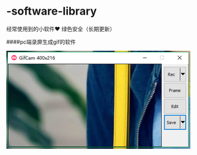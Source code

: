 ﻿# -software-library
经常使用到的小软件❤ 绿色安全（长期更新）
<br>

####pc端录屏生成gif的软件
<br>

![image](https://github.com/meng-coke/-software-library/blob/master/img/gif.png)


[软件地址]:https://github.com/meng-coke/-software-library/tree/master/gif%E7%94%9F%E6%88%90 "GIF软件"
